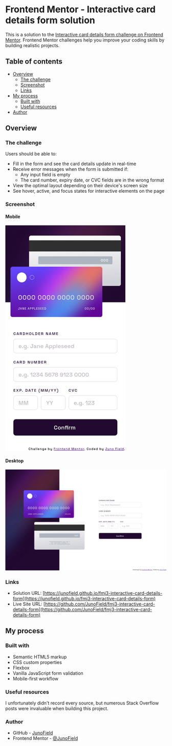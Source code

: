# Frontend Mentor - Interactive card details form solution

This is a solution to the [Interactive card details form challenge on Frontend Mentor](https://www.frontendmentor.io/challenges/interactive-card-details-form-XpS8cKZDWw). Frontend Mentor challenges help you improve your coding skills by building realistic projects. 

## Table of contents

- [Overview](#overview)
  - [The challenge](#the-challenge)
  - [Screenshot](#screenshot)
  - [Links](#links)
- [My process](#my-process)
  - [Built with](#built-with)
  - [Useful resources](#useful-resources)
- [Author](#author)



## Overview

### The challenge

Users should be able to:

- Fill in the form and see the card details update in real-time
- Receive error messages when the form is submitted if:
  - Any input field is empty
  - The card number, expiry date, or CVC fields are in the wrong format
- View the optimal layout depending on their device's screen size
- See hover, active, and focus states for interactive elements on the page

### Screenshot

#### Mobile
![](./screenshot-mobile.png)

#### Desktop
![](./screenshot-desktop.png)

### Links

- Solution URL: [https://junofield.github.io/fmj3-interactive-card-details-form](https://junofield.github.io/fmj3-interactive-card-details-form)
- Live Site URL: [https://github.com/JunoField/fmj3-interactive-card-details-form](https://github.com/JunoField/fmj3-interactive-card-details-form)

## My process

### Built with

- Semantic HTML5 markup
- CSS custom properties
- Flexbox
- Vanilla JavaScript form validation
- Mobile-first workflow



### Useful resources

I unfortunately didn't record every source, but numerous Stack Overflow posts were invaluable when building this project.

### Author

- GitHub - [JunoField](https://github.com/JunoField)
- Frontend Mentor - [@JunoField](https://www.frontendmentor.io/profile/JunoField)
